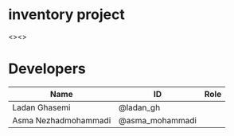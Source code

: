 <html>
<h1>inventory project</h1>
<><>

# Developers
Name | ID | Role
------------ | ------------- | -------------
Ladan Ghasemi | @ladan_gh |
Asma Nezhadmohammadi | @asma_mohammadi |

</html>
